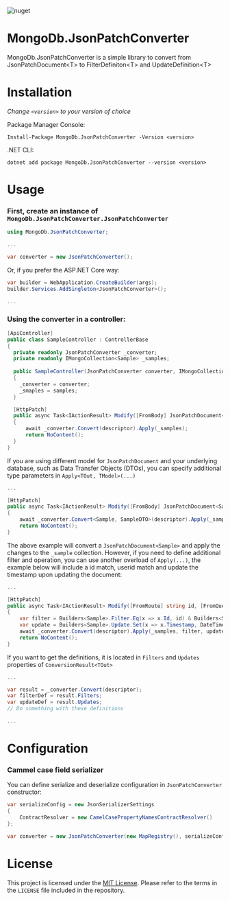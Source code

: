 ![nuget](https://img.shields.io/nuget/v/MongoDb.JsonPatchConverter)

# MongoDb.JsonPatchConverter
MongoDb.JsonPatchConverter is a simple library to convert from JsonPatchDocument&lt;T&gt; to FilterDefiniton&lt;T&gt; and UpdateDefinition&lt;T&gt; 

# Installation 
*Change `<version>` to your version of choice*

Package Manager Console: 
```
Install-Package MongoDb.JsonPatchConverter -Version <version>
```

.NET CLI:
```
dotnet add package MongoDb.JsonPatchConverter --version <version>
```

# Usage
### First, create an instance of `MongoDb.JsonPatchConverter.JsonPatchConverter`
```cs
using MongoDb.JsonPatchConverter;

...

var converter = new JsonPatchConverter();
```
Or, if you prefer the ASP.NET Core way:

```cs
var builder = WebApplication.CreateBuilder(args);
builder.Services.AddSingleton<JsonPatchConverter>();

...
```

### Using the converter in a controller:
```cs
[ApiController]
public class SampleController : ControllerBase
{
  private readonly JsonPatchConverter _converter;
  private readonly IMongoCollection<Sample> _samples;
  
  public SampleController(JsonPatchConverter converter, IMongoCollection<Sample> samples) 
  {
    _converter = converter;
    _smaples = samples;
  }

  [HttpPatch]
  public async Task<IActionResult> Modify([FromBody] JsonPatchDocument<Sample> descriptor)
  {
      await _converter.Convert(descriptor).Apply(_samples);
      return NoContent();
  }
}
```

If you are using different model for `JsonPatchDocument` and your underlying database, such as Data Transfer Objects (DTOs), you can specify additional type parameters in `Apply<TOut, TModel>(...)`
```cs
...

[HttpPatch]
public async Task<IActionResult> Modify([FromBody] JsonPatchDocument<SampleDTO> descriptor)
{
    await _converter.Convert<Sample, SampleDTO>(descriptor).Apply(_samples);
    return NoContent();
}
```


The above example will convert a `JsonPatchDocument<Sample>` and apply the changes to the `_sample` collection. However, if you need to define additional filter and operation, you can use another overload of `Apply(...)`, the example below will include a id match, userid match and update the timestamp upon updating the document:
```cs
... 

[HttpPatch]
public async Task<IActionResult> Modify([FromRoute] string id, [FromQuery] string userId, [FromBody] JsonPatchDocument<Sample> descriptor)
{
    var filter = Builders<Sample>.Filter.Eq(x => x.Id, id) & Builders<Sample>.Filter.Eq(x => x.UserId, userId);
    var update = Builders<Sample>.Update.Set(x => x.Timestamp, DateTime.UtcNow);
    await _converter.Convert(descriptor).Apply(_samples, filter, update);
    return NoContent();
}
```

If you want to get the definitions, it is located in `Filters` and `Updates` properties of `ConversionResult<TOut>`
```cs
...

var result = _converter.Convert(descriptor);
var filterDef = result.Filters;
var updateDef = result.Updates;
// Do something with these definitions

...
```

# Configuration
### Cammel case field serializer

You can define serialize and deserialize configuration in `JsonPatchConverter` constructor: 
```cs
var serializeConfig = new JsonSerializerSettings 
{ 
    ContractResolver = new CamelCasePropertyNamesContractResolver() 
};

var converter = new JsonPatchConverter(new MapRegistry(), serializeConfig, x => {});
```

# License
This project is licensed under the [MIT License](https://opensource.org/licenses/MIT). Please refer to the terms in the `LICENSE` file included in the repository.
